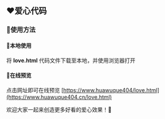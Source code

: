 ## ❤️爱心代码

### 🤩使用方法

#### 💌本地使用
将 **love.html** 代码文件下载至本地，并使用浏览器打开

#### 💌在线预览
点击网址即可在线预览
[https://www.huawuque404/love.html](https://www.huawuque404.cn/love.html)

欢迎大家一起来创造更多好看的爱心效果！🍉
